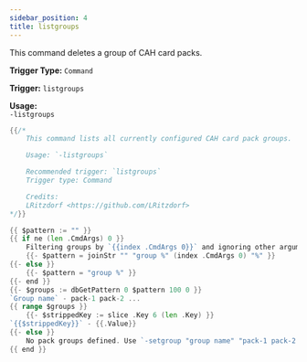 ```yaml
---
sidebar_position: 4
title: listgroups
---
```


This command deletes a group of CAH card packs.

**Trigger Type:** `Command`

**Trigger:** `listgroups`

**Usage:**  
`-listgroups`

```go
{{/*
	This command lists all currently configured CAH card pack groups.

	Usage: `-listgroups`

	Recommended trigger: `listgroups`
	Trigger type: Command

	Credits:
	LRitzdorf <https://github.com/LRitzdorf>
*/}}

{{ $pattern := "" }}
{{ if ne (len .CmdArgs) 0 }}
    Filtering groups by `{{index .CmdArgs 0}}` and ignoring other arguments.
    {{- $pattern = joinStr "" "group %" (index .CmdArgs 0) "%" }}
{{- else }}
    {{- $pattern = "group %" }}
{{- end }}
{{- $groups := dbGetPattern 0 $pattern 100 0 }}
`Group name` - pack-1 pack-2 ...
{{ range $groups }}
    {{- $strippedKey := slice .Key 6 (len .Key) }}
`{{$strippedKey}}` - {{.Value}}
{{- else }}
    No pack groups defined. Use `-setgroup "group name" "pack-1 pack-2 ..."` to set some up!
{{ end }}
```